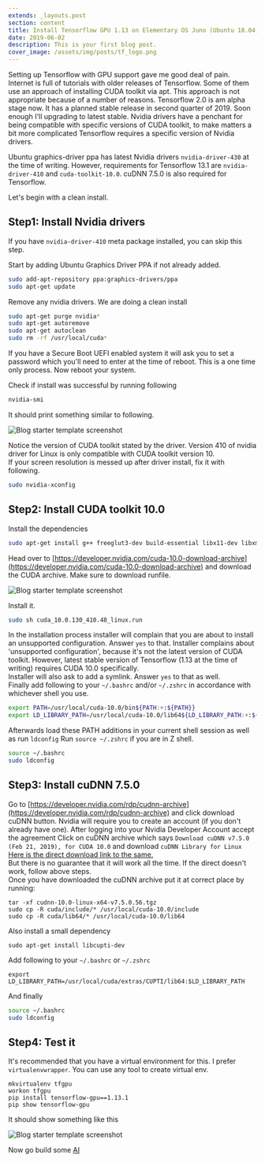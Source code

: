 ```yaml
---
extends: _layouts.post
section: content
title: Install Tensorflow GPU 1.13 on Elementary OS Juno (Ubuntu 18.04)
date: 2019-06-02
description: This is your first blog post.
cover_image: /assets/img/posts/tf_logo.png
---
```


Setting up Tensorflow with GPU support gave me good deal of pain. Internet is full of tutorials
with older releases of Tensorflow. Some of them use an approach of installing CUDA toolkit via apt.
This approach is not appropriate because of a number of reasons. Tensorflow 2.0 is am alpha stage now.
It has a planned stable release in second quarter of 2019. Soon enough I'll upgrading to latest stable.
Nvidia drivers have a penchant for being compatible with specific versions of CUDA toolkit, to make matters 
a bit more complicated Tensorflow requires a specific version of Nvidia drivers.  

Ubuntu graphics-driver ppa has latest Nvidia drivers `nvidia-driver-430` at the time of writing. However, requirements for 
Tensorflow 13.1 are `nvidia-driver-410` and `cuda-toolkit-10.0`. cuDNN 7.5.0 is also required for Tensorflow.  

Let's begin with a clean install.

## Step1: Install Nvidia drivers

If you have `nvidia-driver-410` meta package installed, you can skip this step.

Start by adding Ubuntu Graphics Driver PPA if not already added. 
```bash
sudo add-apt-repository ppa:graphics-drivers/ppa    
sudo apt-get update
```
  
Remove any nvidia drivers. We are doing a clean install

```bash
sudo apt-get purge nvidia* 
sudo apt-get autoremove 
sudo apt-get autoclean 
sudo rm -rf /usr/local/cuda*
```
If you have a Secure Boot UEFI enabled system it will ask you to set a password which
you'll need to enter at the time of reboot. This is a one time only process.
Now reboot your system.  

Check if install was successful by running following

```bash
nvidia-smi
```  
It should print something similar to following.  
  
![Blog starter template screenshot](/assets/img/posts/nvidiasmi.png)  

Notice the version of CUDA toolkit stated by the driver.
Version 410 of nvidia driver for Linux is only compatible with CUDA toolkit version 10.  
If your screen resolution is messed up after driver install, fix it with following.

```bash
sudo nvidia-xconfig
```

## Step2: Install CUDA toolkit 10.0
Install the dependencies
```bash
sudo apt-get install g++ freeglut3-dev build-essential libx11-dev libxmu-dev libxi-dev libglu1-mesa libglu1-mesa-dev
```
Head over to [https://developer.nvidia.com/cuda-10.0-download-archive](https://developer.nvidia.com/cuda-10.0-download-archive)
and download the CUDA archive.  Make sure to download runfile.  
  
![Blog starter template screenshot](/assets/img/posts/cudatoolkit.png)  

Install it.
```bash
sudo sh cuda_10.0.130_410.48_linux.run
```
In the installation process installer will complain that you are about to install an unsupported configuration.
Answer `yes` to that. Installer complains about 'unsupported configuration', because it's not the latest version of CUDA toolkit.
However, latest stable version of Tensorflow (1.13 at the time of writing) requires CUDA 10.0 specifically.  
Installer will also ask to add a symlink. Answer `yes` to that as well.  
Finally add following to your `~/.bashrc` and/or `~/.zshrc` in accordance with whichever shell you use.
```bash
export PATH=/usr/local/cuda-10.0/bin${PATH:+:${PATH}}
export LD_LIBRARY_PATH=/usr/local/cuda-10.0/lib64${LD_LIBRARY_PATH:+:${LD_LIBRARY_PATH}}
``` 
Afterwards load these PATH additions in your current shell session as well as run `ldconfig`
Run `source ~/.zshrc` if you are in Z shell.
```bash
source ~/.bashrc
sudo ldconfig
```

## Step3: Install cuDNN 7.5.0
Go to [https://developer.nvidia.com/rdp/cudnn-archive](https://developer.nvidia.com/rdp/cudnn-archive) and click download cuDNN button.
Nvidia will require you to create an account (if you don't already have one). After logging into your Nvidia Developer Account accept the agreement
Click on cuDNN archive which says `Download cuDNN v7.5.0 (Feb 21, 2019), for CUDA 10.0` and download `cuDNN Library for Linux`
[Here is the direct download link to the same.](https://developer.nvidia.com/compute/machine-learning/cudnn/secure/v7.5.0.56/prod/10.0_20190219/cudnn-10.0-linux-x64-v7.5.0.56.tgz)  
But there is no guarantee that it will work all the time. If the direct doesn't work, follow above steps.  
Once you have downloaded the cuDNN archive put it at correct place by running:

```blade
tar -xf cudnn-10.0-linux-x64-v7.5.0.56.tgz
sudo cp -R cuda/include/* /usr/local/cuda-10.0/include
sudo cp -R cuda/lib64/* /usr/local/cuda-10.0/lib64
```

Also install a small dependency 
```blade
sudo apt-get install libcupti-dev
```

Add following to your `~/.bashrc` or `~/.zshrc`
```blade
export LD_LIBRARY_PATH=/usr/local/cuda/extras/CUPTI/lib64:$LD_LIBRARY_PATH
```
And finally
```bash
source ~/.bashrc
sudo ldconfig
```

## Step4: Test it

It's recommended that you have a virtual environment for this. 
I prefer `virtualenvwrapper`. 
You can use any tool to create virtual env.
```blade
mkvirtualenv tfgpu
workon tfgpu
pip install tensorflow-gpu==1.13.1
pip show tensorflow-gpu
```
It should show something like this 

![Blog starter template screenshot](/assets/img/posts/tf.png)
  
Now go build some [AI](https://en.wikipedia.org/wiki/Artificial_intelligence) 
